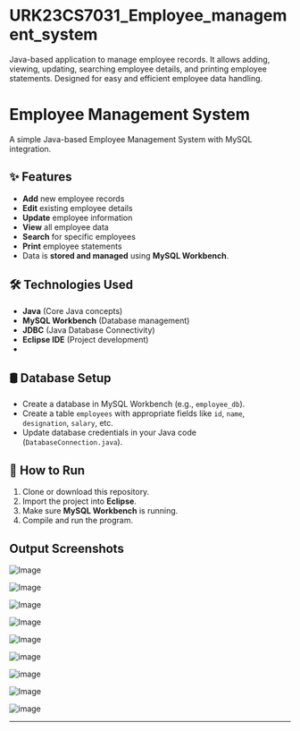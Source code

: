 # URK23CS7031_Employee_management_system
Java-based application to manage employee records. It allows adding, viewing, updating, searching employee details, and printing employee statements. Designed for easy and efficient employee data handling.
# Employee Management System

A simple Java-based Employee Management System with MySQL integration.

## ✨ Features
- **Add** new employee records
- **Edit** existing employee details
- **Update** employee information
- **View** all employee data
- **Search** for specific employees
- **Print** employee statements
- Data is **stored and managed** using **MySQL Workbench**.

## 🛠 Technologies Used
- **Java** (Core Java concepts)
- **MySQL Workbench** (Database management)
- **JDBC** (Java Database Connectivity)
- **Eclipse IDE** (Project development)
- 
## 🛢 Database Setup
- Create a database in MySQL Workbench (e.g., `employee_db`).
- Create a table `employees` with appropriate fields like `id`, `name`, `designation`, `salary`, etc.
- Update database credentials in your Java code (`DatabaseConnection.java`).

## 🚀 How to Run
1. Clone or download this repository.
2. Import the project into **Eclipse**.
3. Make sure **MySQL Workbench** is running.
4. Compile and run the program.

## Output Screenshots
![Image](https://github.com/user-attachments/assets/dabe75b0-8257-46c1-a19a-73fa8772ca4e)

![Image](https://github.com/user-attachments/assets/3ed2d991-dd14-4540-90ed-f16ec4f49c7e)

![Image](https://github.com/user-attachments/assets/e3fc4276-dbaf-488a-8911-99a0e394da4b)

![Image](https://github.com/user-attachments/assets/7f026202-751f-40c1-9bae-57234e903a5c)

![Image](https://github.com/user-attachments/assets/f547a9c1-a60d-40dc-8776-ec0f1f7484de)

![image](https://github.com/user-attachments/assets/1035d49b-ca79-4e3c-80f6-ede85f11941e)

![image](https://github.com/user-attachments/assets/f1f0a3e4-4e3c-425d-a0d0-6f854e843e71)

![Image](https://github.com/user-attachments/assets/7cd8cd3c-a848-4244-b82e-f5b39cfd528c)

![image](https://github.com/user-attachments/assets/fafc4e0f-ade3-4a84-b90f-f7ce7a1cb696)

---


